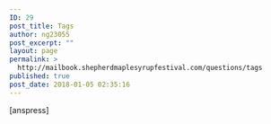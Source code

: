 ```yaml
---
ID: 29
post_title: Tags
author: ng23055
post_excerpt: ""
layout: page
permalink: >
  http://mailbook.shepherdmaplesyrupfestival.com/questions/tags
published: true
post_date: 2018-01-05 02:35:16
---
```

[anspress]